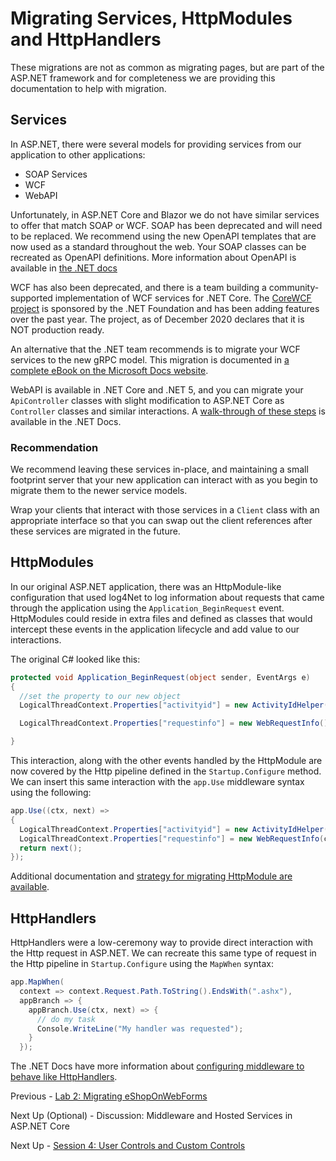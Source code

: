 # Migrating Services, HttpModules and HttpHandlers

These migrations are not as common as migrating pages, but are part of the ASP.NET framework and for completeness we are providing this documentation to help with migration.

## Services

In ASP.NET, there were several models for providing services from our application to other applications:

- SOAP Services
- WCF
- WebAPI

Unfortunately, in ASP.NET Core and Blazor we do not have similar services to offer that match SOAP or WCF.  SOAP has been deprecated and will need to be replaced.  We recommend using the new OpenAPI templates that are now used as a standard throughout the web.  Your SOAP classes can be recreated as OpenAPI definitions.  More information about OpenAPI is available in [the .NET docs](https://docs.microsoft.com/aspnet/core/tutorials/web-api-help-pages-using-swagger)

WCF has also been deprecated, and there is a team building a community-supported implementation of WCF services for .NET Core.  The [CoreWCF project](https://github.com/CoreWCF/CoreWCF) is sponsored by the .NET Foundation and has been adding features over the past year.  The project, as of December 2020 declares that it is NOT production ready.

An alternative that the .NET team recommends is to migrate your WCF services to the new gRPC model.  This migration is documented in [a complete eBook on the Microsoft Docs website](https://docs.microsoft.com/dotnet/architecture/grpc-for-wcf-developers/migrate-wcf-to-grpc).

WebAPI is available in .NET Core and .NET 5, and you can migrate your `ApiController` classes with slight modification to ASP.NET Core as `Controller` classes and similar interactions.  A [walk-through of these steps](https://docs.microsoft.com/aspnet/core/migration/webapi) is available in the .NET Docs.

### Recommendation

We recommend leaving these services in-place, and maintaining a small footprint server that your new application can interact with as you begin to migrate them to the newer service models.

Wrap your clients that interact with those services in a `Client` class with an appropriate interface so that you can swap out the client references after these services are migrated in the future.

## HttpModules

In our original ASP.NET application, there was an HttpModule-like configuration that used log4Net to log information about requests that came through the application using the `Application_BeginRequest` event.  HttpModules could reside in extra files and defined as classes that would intercept these events in the application lifecycle and add value to our interactions.

The original C# looked like this:

```csharp
protected void Application_BeginRequest(object sender, EventArgs e)
{
  //set the property to our new object
  LogicalThreadContext.Properties["activityid"] = new ActivityIdHelper();

  LogicalThreadContext.Properties["requestinfo"] = new WebRequestInfo();

}
```

This interaction, along with the other events handled by the HttpModule are now covered by the Http pipeline defined in the `Startup.Configure` method.  We can insert this same interaction with the `app.Use` middleware syntax using the following:

```csharp
app.Use((ctx, next) =>
{
  LogicalThreadContext.Properties["activityid"] = new ActivityIdHelper(ctx);
  LogicalThreadContext.Properties["requestinfo"] = new WebRequestInfo(ctx);
  return next();
});
```

Additional documentation and [strategy for migrating HttpModule are available](https://docs.microsoft.com/aspnet/core/migration/http-modules).

## HttpHandlers

HttpHandlers were a low-ceremony way to provide direct interaction with the Http request in ASP.NET.  We can recreate this same type of request in the Http pipeline in `Startup.Configure` using the `MapWhen` syntax:

```csharp
app.MapWhen(
  context => context.Request.Path.ToString().EndsWith(".ashx"),
  appBranch => {
    appBranch.Use(ctx, next) => {
      // do my task
      Console.WriteLine("My handler was requested");
    }
  });
```

The .NET Docs have more information about [configuring middleware to behave like HttpHandlers](https://docs.microsoft.com/aspnet/core/migration/http-modules#migrating-handler-code-to-middleware).

Previous - [Lab 2: Migrating eShopOnWebForms](05-migrating-site.md)

Next Up (Optional) - Discussion: Middleware and Hosted Services in ASP.NET Core

Next Up - [Session 4: User Controls and Custom Controls](07-migrating-controls.md)
